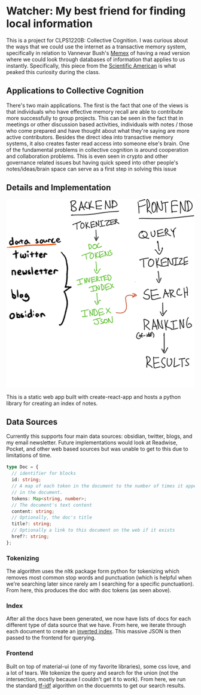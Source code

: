 # Watcher: My best friend for finding local information

This is a project for CLPS1220B: Collective Cognition. I was curious about the ways that we could use the internet as a transactive memory system, specifically in relation to Vannevar Bush's [Memex](theatlantic.com/magazine/archive/1945/07/as-we-may-think/303881) of having a read version where we could look through databases of information that applies to us instantly. Specifically, this piece from the [Scientific American](https://www.scientificamerican.com/article/the-internet-has-become-the-external-hard-drive-for-our-memories/) is what peaked this curiosity during the class.

## Applications to Collective Cognition

There's two main applications. The first is the fact that one of the views is that individuals who have effective memory recall are able to contribute more successfully to group projects. This can be seen in the fact that in meetings or other discussion based activities, individuals with notes / those who come prepared and have thought about what they're saying are more active contributors. Besides the direct idea into transactive memory systems, it also creates faster read access into someone else's brain. One of the fundamental problems in collective cognition is around cooperation and collaboration problems. This is even seen in crypto and other governance related issues but having quick speed into other people's notes/ideas/brain space can serve as a first step in solving this issue

## Details and Implementation

![](/public/diagram.png)

This is a static web app built with create-react-app and hosts a python library for creating an index of notes.

## Data Sources

Currently this supports four main data sources: obsidian, twitter, blogs, and my email newsletter. Future implementations would look at Readwise, Pocket, and other web based sources but was unable to get to this due to limitations of time.

```typescript
type Doc = {
  // identifier for blocks
  id: string;
  // A map of each token in the document to the number of times it appears
  // in the document.
  tokens: Map<string, number>;
  // The document's text content
  content: string;
  // Optionally, the doc's title
  title?: string;
  // Optionally a link to this document on the web if it exists
  href?: string;
};
```

### Tokenizing

The algorithm uses the nltk package form python for tokenizing which removes most common stop words and punctuation (which is helpful when we're searching later since rarely am I searching for a specific punctuation). From here, this produces the doc with doc tokens (as seen above).

### Index

After all the docs have been generated, we now have lists of docs for each different type of data source that we have. From here, we iterate through each document to create an [inverted index](https://en.wikipedia.org/wiki/Inverted_index). This massive JSON is then passed to the frontend for querying.

### Frontend

Built on top of material-ui (one of my favorite libraries), some css love, and a lot of tears. We tokenize the query and search for the union (not the intersection, mostly because I couldn't get it to work). From here, we run the standard [tf-idf](https://en.wikipedia.org/wiki/Tf%E2%80%93idf) algorithm on the docuemnts to get our search results.

